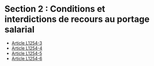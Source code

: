 # Section 2 : Conditions et interdictions de recours au portage salarial

* [Article L1254-3](./LEGIARTI000030442340.md)
* [Article L1254-4](./LEGIARTI000030442334.md)
* [Article L1254-5](./LEGIARTI000030442329.md)
* [Article L1254-6](./LEGIARTI000030442323.md)
